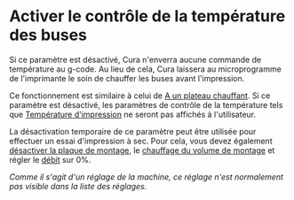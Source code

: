 Activer le contrôle de la température des buses
====
Si ce paramètre est désactivé, Cura n'enverra aucune commande de température au g-code. Au lieu de cela, Cura laissera au microprogramme de l'imprimante le soin de chauffer les buses avant l'impression.

Ce fonctionnement est similaire à celui de [A un plateau chauffant](machine_heated_bed.md). Si ce paramètre est désactivé, les paramètres de contrôle de la température tels que [Température d'impression](../material/material_print_temperature.md) ne seront pas affichés à l'utilisateur.

La désactivation temporaire de ce paramètre peut être utilisée pour effectuer un essai d'impression à sec. Pour cela, vous devez également [désactiver la plaque de montage](machine_heated_bed.md), le [chauffage du volume de montage](machine_heated_build_volume.md) et régler le [débit](../material/material_flow.md) sur 0%.

*Comme il s'agit d'un réglage de la machine, ce réglage n'est normalement pas visible dans la liste des réglages.*
